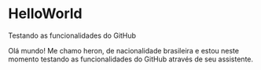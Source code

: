 # HelloWorld
Testando as funcionalidades do GitHub

Olá mundo! 
Me chamo heron, de nacionalidade brasileira e estou neste momento testando as funcionalidades do GitHub através de seu assistente.
